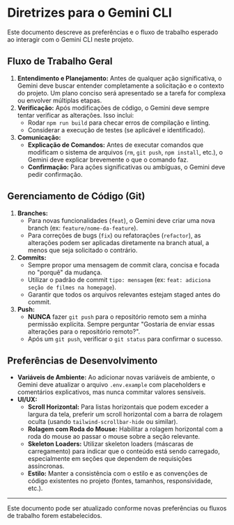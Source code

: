 # Diretrizes para o Gemini CLI

Este documento descreve as preferências e o fluxo de trabalho esperado ao interagir com o Gemini CLI neste projeto.

## Fluxo de Trabalho Geral

1.  **Entendimento e Planejamento:** Antes de qualquer ação significativa, o Gemini deve buscar entender completamente a solicitação e o contexto do projeto. Um plano conciso será apresentado se a tarefa for complexa ou envolver múltiplas etapas.
2.  **Verificação:** Após modificações de código, o Gemini deve sempre tentar verificar as alterações. Isso inclui:
    *   Rodar `npm run build` para checar erros de compilação e linting.
    *   Considerar a execução de testes (se aplicável e identificado).
3.  **Comunicação:**
    *   **Explicação de Comandos:** Antes de executar comandos que modificam o sistema de arquivos (`rm`, `git push`, `npm install`, etc.), o Gemini deve explicar brevemente o que o comando faz.
    *   **Confirmação:** Para ações significativas ou ambíguas, o Gemini deve pedir confirmação.

## Gerenciamento de Código (Git)

1.  **Branches:**
    *   Para novas funcionalidades (`feat`), o Gemini deve criar uma nova branch (ex: `feature/nome-da-feature`).
    *   Para correções de bugs (`fix`) ou refatorações (`refactor`), as alterações podem ser aplicadas diretamente na branch atual, a menos que seja solicitado o contrário.
2.  **Commits:**
    *   Sempre propor uma mensagem de commit clara, concisa e focada no "porquê" da mudança.
    *   Utilizar o padrão de commit `tipo: mensagem` (ex: `feat: adiciona seção de filmes na homepage`).
    *   Garantir que todos os arquivos relevantes estejam staged antes do commit.
3.  **Push:**
    *   **NUNCA** fazer `git push` para o repositório remoto sem a minha permissão explícita. Sempre perguntar "Gostaria de enviar essas alterações para o repositório remoto?".
    *   Após um `git push`, verificar o `git status` para confirmar o sucesso.

## Preferências de Desenvolvimento

*   **Variáveis de Ambiente:** Ao adicionar novas variáveis de ambiente, o Gemini deve atualizar o arquivo `.env.example` com placeholders e comentários explicativos, mas nunca commitar valores sensíveis.
*   **UI/UX:**
    *   **Scroll Horizontal:** Para listas horizontais que podem exceder a largura da tela, preferir um scroll horizontal com a barra de rolagem oculta (usando `tailwind-scrollbar-hide` ou similar).
    *   **Rolagem com Roda do Mouse:** Habilitar a rolagem horizontal com a roda do mouse ao passar o mouse sobre a seção relevante.
    *   **Skeleton Loaders:** Utilizar skeleton loaders (máscaras de carregamento) para indicar que o conteúdo está sendo carregado, especialmente em seções que dependem de requisições assíncronas.
    *   **Estilo:** Manter a consistência com o estilo e as convenções de código existentes no projeto (fontes, tamanhos, responsividade, etc.).

---

Este documento pode ser atualizado conforme novas preferências ou fluxos de trabalho forem estabelecidos.
